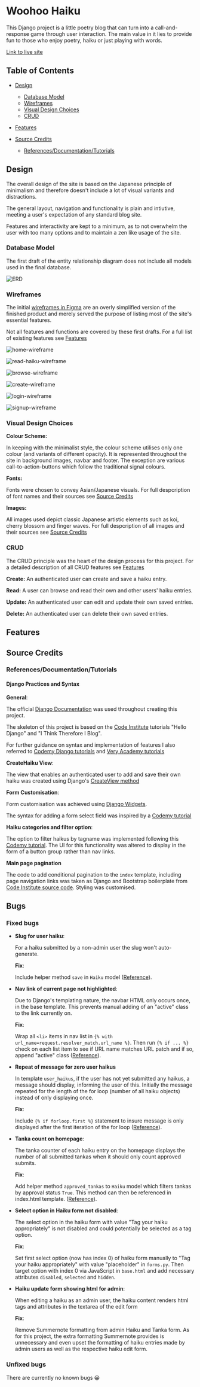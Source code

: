 # Woohoo Haiku

This Django project is a little poetry blog that can turn into a call-and-response game through user interaction. The main value in it lies to provide fun to those who enjoy poetry, haiku or just playing with words.

[Link to live site](https://woohoo-haiku.herokuapp.com/) 

## Table of Contents

- [Design](#design)
    - [Database Model](#database-model)
    - [Wireframes](#wireframes)
    - [Visual Design Choices](#visual-design-choices)
    - [CRUD](#crud)

- [Features](#features)

- [Source Credits](#source-credits)
    - [References/Documentation/Tutorials](#referencesdocumentationtutorials)
    

## Design

The overall design of the site is based on the Japanese principle of minimalism and therefore doesn't include a lot of visual variants and distractions.

The general layout, navigation and functionality is plain and intiutive, meeting a user's expectation of any standard blog site.

Features and interactivity are kept to a minimum, as to not overwhelm the user with too many options and to maintain a zen like usage of the site.

### Database Model

The first draft of the entity relationship diagram does not include all models used in the final database.

![ERD](https://res.cloudinary.com/kay-ddggxh/image/upload/v1669304695/woohoo_haiku/images/readme/wireframes_erd/ERD-with-tanka.jpg)

### Wireframes

The initial [wireframes in Figma](https://www.figma.com/file/Ajb5EOJLJedDc0v8a0wL67/Woohoo-Haiku) are an overly simplified version of the finished product and merely served the purpose of listing most of the site's essential features.

Not all features and functions are covered by these first drafts. For a full list of existing features see [Features](#features)

![home-wireframe](https://res.cloudinary.com/kay-ddggxh/image/upload/v1669304695/woohoo_haiku/images/readme/wireframes_erd/home.jpg)

![read-haiku-wireframe](https://res.cloudinary.com/kay-ddggxh/image/upload/v1669304695/woohoo_haiku/images/readme/wireframes_erd/read-haiku.jpg)

![browse-wireframe](https://res.cloudinary.com/kay-ddggxh/image/upload/v1669304695/woohoo_haiku/images/readme/wireframes_erd/browse.jpg)

![create-wireframe](https://res.cloudinary.com/kay-ddggxh/image/upload/v1669304695/woohoo_haiku/images/readme/wireframes_erd/create.jpg)

![login-wireframe](https://res.cloudinary.com/kay-ddggxh/image/upload/v1669304695/woohoo_haiku/images/readme/wireframes_erd/login.jpg)

![signup-wireframe](https://res.cloudinary.com/kay-ddggxh/image/upload/v1669304695/woohoo_haiku/images/readme/wireframes_erd/signup.jpg)

### Visual Design Choices

**Colour Scheme:**

In keeping with the minimalist style, the colour scheme utilises only one colour (and variants of different opacity). It is represented throughout the site in background images, navbar and footer.
The exception are various call-to-action-buttons which follow the traditional signal colours.

**Fonts:**

Fonts were chosen to convey Asian/Japanese visuals. 
For full despcription of font names and their sources see [Source Credits](#source-credits)

**Images:**

All images used depict classic Japanese artistic elements such as koi, cherry blossom and finger waves.
For full despcription of all images and their sources see [Source Credits](#source-credits)

### CRUD

The CRUD principle was the heart of the design process for this project. For a detailed description of all CRUD features see [Features](#features)

**Create:**
An authenticated user can create and save a haiku entry.

**Read:**
A user can browse and read their own and other users' haiku entries.

**Update:**
An authenticated user can edit and update their own saved entries.

**Delete:**
An authenticated user can delete their own saved entries.

## Features

## Source Credits

### References/Documentation/Tutorials

#### Django Practices and Syntax

**General**:

The official [Django Documentation](https://docs.djangoproject.com/en/4.1/) was used throughout creating this project.

The skeleton of this project is based on the [Code Institute](https://codeinstitute.net/ie/) tutorials "Hello Django" and "I Think Therefore I Blog".

For further guidance on syntax and implementation of features I also referred to [Codemy Django tutorials](https://www.youtube.com/watch?v=B40bteAMM_M&list=PLCC34OHNcOtr025c1kHSPrnP18YPB-NFi&ab_channel=Codemy.com) and [Very Academy tutorials](https://www.youtube.com/c/veryacademy/playlists)

**CreateHaiku View**:

The view that enables an authenticated user to add and save their own haiku was created using Django's [CreateView method](https://docs.djangoproject.com/en/4.1/ref/class-based-views/generic-editing/#django.views.generic.edit.CreateView)

**Form Customisation**:

Form customisation was achieved using [Django Widgets](https://docs.djangoproject.com/en/dev/ref/forms/widgets/). 

The syntax for adding a form select field was inspired by a [Codemy tutorial](https://www.youtube.com/watch?v=_ph8GF84fX4&ab_channel=Codemy.com) 

**Haiku categories and filter option**:

The option to filter haikus by tagname was implemented following this [Codemy tutorial](https://www.youtube.com/watch?v=2MkULPXXXLk&ab_channel=Codemy.com). The UI for this functionality was altered to display in the form of a button group rather than nav links.

**Main page pagination**

The code to add conditional pagination to the ``index`` template, including page navigation links was taken as Django and Bootstrap boilerplate from [Code Institute source code](https://github.com/Code-Institute-Solutions/Django3blog/blob/master/06_creating_our_first_view/templates/index.html). Styling was customised. 


## Bugs

### Fixed bugs

- **Slug for user haiku**:

    For a haiku submitted by a non-admin user the slug won't auto-generate.

    **Fix**: 
    
    Include helper method ```save``` in ```Haiku``` model ([Reference](https://stackoverflow.com/questions/68897050/slug-not-auto-generate-after-add-page-in-django)).


- **Nav link of current page not highlighted**:

    Due to Django's templating nature, the navbar HTML only occurs once, in the base template. This prevents manual adding of an "active" class to the link currently on.

    **Fix**: 
    
    Wrap all ```<li>``` items in nav list in ```{% with url_name=request.resolver_match.url_name %}```. Then run ```{% if ... %}``` check on each list item to see if URL name matches URL patch and if so, append "active" class ([Reference](https://stackoverflow.com/questions/39639264/django-highlight-current-page-in-navbar)).


- **Repeat of message for zero user haikus**

    In template ``user_haikus``, if the user has not yet submitted any haikus, a message should display, informing the user of this. Initially the message repeated for the length of the for loop (number of all haiku objects) instead of only displaying once.

    **Fix**:

    Include ``{% if forloop.first %}`` statement to insure message is only displayed after the first iteration of the for loop ([Reference](https://stackoverflow.com/a/46927971)).


- **Tanka count on homepage**:

    The tanka counter of each haiku entry on the homepage displays the number of all submitted tankas when it should only count approved submits.

    **Fix**:

    Add helper method ``approved_tankas`` to ``Haiku`` model which filters tankas by approval status ``True``. This method can then be referenced in index.html template. ([Reference](https://github.com/DjangoGirls/tutorial-extensions/issues/39#issuecomment-276360075)).


- **Select option in Haiku form not disabled**:

    The select option in the haiku form with value "Tag your haiku appropriately" is not disabled and could potentially be selected as a tag option.

    **Fix**:

    Set first select option (now has index 0) of haiku form manually to "Tag your haiku appropriately" with value "placeholder" in ``forms.py``.
    Then target option with index 0 via JavaScript in ``base.html`` and add necessary attributes ``disabled``, ``selected`` and ``hidden``.


- **Haiku update form showing html for admin**:

    When editing a haiku as an admin user, the haiku content renders html tags and attributes in the textarea of the edit form

    **Fix**:

    Remove Summernote formatting from admin Haiku and Tanka form. As for this project, the extra formatting Summernote provides is unnecessary and even upset the formatting of haiku entries made by admin users as well as the respective haiku edit form.


### Unfixed bugs

There are currently no known bugs 😀


